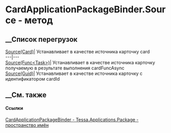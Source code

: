 # CardApplicationPackageBinder.Source - метод
##  __Список перегрузок
[Source(Card)](M_Tessa_Applications_Package_CardApplicationPackageBinder_Source_2.htm)|
Устанавливает в качестве источника карточку card  
---|---  
[Source(Func<Task<Card>>)](M_Tessa_Applications_Package_CardApplicationPackageBinder_Source.htm)|
Устанавливает в качестве источника карточку получаемую в результате выполнения
cardFuncAsync  
[Source(Guid)](M_Tessa_Applications_Package_CardApplicationPackageBinder_Source_1.htm)|
Устанавливает в качестве источника карточку с идентификатором cardId  
##  __См. также
#### Ссылки
[CardApplicationPackageBinder -
](T_Tessa_Applications_Package_CardApplicationPackageBinder.htm)
[Tessa.Applications.Package - пространство
имён](N_Tessa_Applications_Package.htm)
